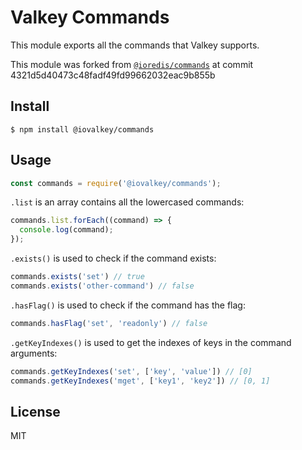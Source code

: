 # Valkey Commands

This module exports all the commands that Valkey supports.

This module was forked from [`@ioredis/commands`](https://github.com/ioredis/commands) at commit 4321d5d40473c48fadf49fd99662032eac9b855b

## Install

```shell
$ npm install @iovalkey/commands
```

## Usage

```js
const commands = require('@iovalkey/commands');
```

`.list` is an array contains all the lowercased commands:

```js
commands.list.forEach((command) => {
  console.log(command);
});
```

`.exists()` is used to check if the command exists:

```js
commands.exists('set') // true
commands.exists('other-command') // false
```

`.hasFlag()` is used to check if the command has the flag:

```js
commands.hasFlag('set', 'readonly') // false
```

`.getKeyIndexes()` is used to get the indexes of keys in the command arguments:

```js
commands.getKeyIndexes('set', ['key', 'value']) // [0]
commands.getKeyIndexes('mget', ['key1', 'key2']) // [0, 1]
```

## License

MIT
